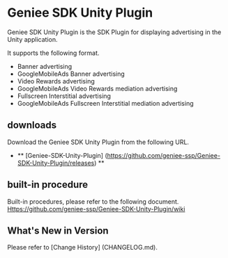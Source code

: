 # Geniee SDK Unity Plugin

Geniee SDK Unity Plugin is the SDK Plugin for displaying advertising in the Unity application.

It supports the following format.
- Banner advertising
- GoogleMobileAds Banner advertising
- Video Rewards advertising
- GoogleMobileAds Video Rewards mediation advertising
- Fullscreen Interstitial advertising
- GoogleMobileAds Fullscreen Interstitial mediation advertising

## downloads

Download the Geniee SDK Unity Plugin from the following URL.

- ** [Geniee-SDK-Unity-Plugin] (https://github.com/geniee-ssp/Geniee-SDK-Unity-Plugin/releases) **

## built-in procedure

Built-in procedures, please refer to the following document.
<Https://github.com/geniee-ssp/Geniee-SDK-Unity-Plugin/wiki>

## What's New in Version

Please refer to [Change History] (CHANGELOG.md).


